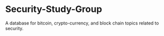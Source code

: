 # Security-Study-Group
A database for bitcoin, crypto-currency, and block chain topics related to security.
